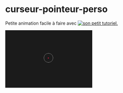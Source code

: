 # curseur-pointeur-perso

Petite animation facile à faire avec [![son petit tutoriel.]()](https://youtu.be/PC6j4IU5lsE)

[![ici](./src/Curseur-pointeur.PNG)](https://franckdun.github.io/curseur-perso/)
